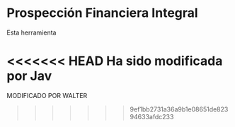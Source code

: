 # Prospección Financiera Integral

Esta herramienta 

<<<<<<< HEAD
Ha sido modificada por Jav
=======
MODIFICADO POR WALTER
>>>>>>> 9ef1bb2731a36a9b1e08651de82394633afdc233
